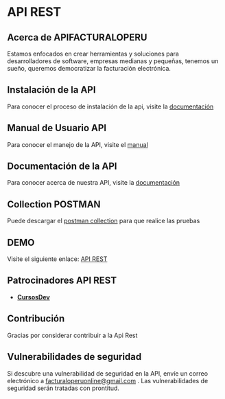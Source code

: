 # **API REST**

## Acerca de APIFACTURALOPERU

Estamos enfocados en crear herramientas y soluciones para desarrolladores de software, empresas medianas y pequeñas, tenemos un sueño, queremos democratizar la facturación electrónica.

## Instalación de la API

Para conocer el proceso de instalación de la api, visite la [documentación](https://drive.google.com/open?id=1wUeMnARJ8nUupUW7i7xFbQixNUTbCCMn "Clic")

## Manual de Usuario API

Para conocer el manejo de la API, visite el [manual](https://docs.google.com/document/d/1OEPbabrJd-w9ZqyMDv6xJ_LdwwA0emzajxiYPtVR5Zw/edit "Clic")

## Documentación de la API

Para conocer acerca de nuestra API, visite la [documentación](https://drive.google.com/open?id=1mYVpSGqEwvg0m1S-xi6hFifzTrfr17tl "Clic")
 
 ## Collection POSTMAN

Puede descargar el [postman collection](https://drive.google.com/open?id=1-SjPyL68WKOnXbuL1m5ww9yGfcWOHSwm "Clic") para que realice las pruebas
 
## DEMO

Visite el siguiente enlace: [API REST](http://apifacturaloperu.com/ "Clic") 
 
## Patrocinadores API REST

 - **[CursosDev](http://cursosdev.com/)** 

## Contribución
 
Gracias por considerar contribuir a la Api Rest

## Vulnerabilidades de seguridad

Si descubre una vulnerabilidad de seguridad en la API, envíe un correo electrónico a facturaloperuonline@gmail.com . Las vulnerabilidades de seguridad serán tratadas con prontitud.
